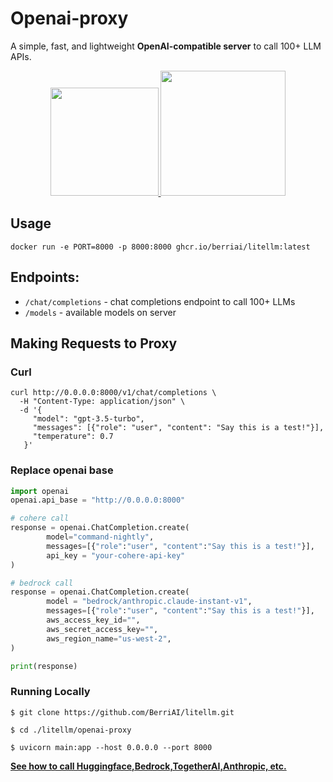 # Openai-proxy

A simple, fast, and lightweight **OpenAI-compatible server** to call 100+ LLM APIs.

<p align="center" style="margin: 2%">
        <a href="https://render.com/deploy?repo=https://github.com/BerriAI/litellm" target="_blank">
                <img src="https://render.com/images/deploy-to-render-button.svg" width="173"/>
        </a>
        <a href="https://deploy.cloud.run" target="_blank">
                <img src="https://deploy.cloud.run/button.svg" width="200"/>
        </a>
</p>

## Usage 

```shell
docker run -e PORT=8000 -p 8000:8000 ghcr.io/berriai/litellm:latest
```

## Endpoints:
- `/chat/completions` - chat completions endpoint to call 100+ LLMs
- `/models` - available models on server

## Making Requests to Proxy
### Curl
```shell
curl http://0.0.0.0:8000/v1/chat/completions \
  -H "Content-Type: application/json" \
  -d '{
     "model": "gpt-3.5-turbo",
     "messages": [{"role": "user", "content": "Say this is a test!"}],
     "temperature": 0.7
   }'
```

### Replace openai base
```python 
import openai 
openai.api_base = "http://0.0.0.0:8000"

# cohere call
response = openai.ChatCompletion.create(
        model="command-nightly",
        messages=[{"role":"user", "content":"Say this is a test!"}],
        api_key = "your-cohere-api-key"
)

# bedrock call
response = openai.ChatCompletion.create(
        model = "bedrock/anthropic.claude-instant-v1",
        messages=[{"role":"user", "content":"Say this is a test!"}],
        aws_access_key_id="",
        aws_secret_access_key="",
        aws_region_name="us-west-2",
)

print(response)
``` 


### Running Locally
```shell 
$ git clone https://github.com/BerriAI/litellm.git
```
```shell
$ cd ./litellm/openai-proxy
```

```shell
$ uvicorn main:app --host 0.0.0.0 --port 8000
```

[**See how to call Huggingface,Bedrock,TogetherAI,Anthropic, etc.**](https://docs.litellm.ai/docs/simple_proxy)
